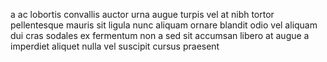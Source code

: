 a ac lobortis convallis auctor urna augue turpis vel at nibh tortor pellentesque
mauris sit ligula nunc aliquam ornare blandit odio vel aliquam dui cras sodales
ex fermentum non a sed sit accumsan libero at augue a imperdiet aliquet nulla
vel suscipit cursus praesent